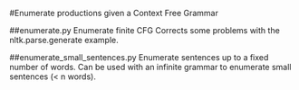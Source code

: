 #Enumerate productions given a Context Free Grammar

##enumerate.py 
Enumerate finite CFG
Corrects some problems with the nltk.parse.generate example.

##enumerate_small_sentences.py
Enumerate sentences up to a fixed number of words.
Can be used with an infinite grammar to enumerate small sentences (< n words).
